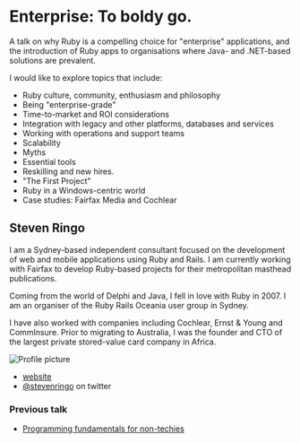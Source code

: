 # Enterprise: To boldy go.

A talk on why Ruby is a compelling choice for "enterprise" applications, and the introduction of Ruby apps to organisations where Java- and .NET-based solutions are prevalent.

I would like to explore topics that include:

- Ruby culture, community, enthusiasm and philosophy
- Being "enterprise-grade"
- Time-to-market and ROI considerations
- Integration with legacy and other platforms, databases and services
- Working with operations and support teams
- Scalability
- Myths
- Essential tools
- Reskilling and new hires.
- "The First Project"
- Ruby in a Windows-centric world
- Case studies: Fairfax Media and Cochlear

## Steven Ringo

I am a Sydney-based independent consultant focused on the development of web and mobile applications using Ruby and Rails. I am currently working with Fairfax to develop Ruby-based projects for their metropolitan masthead publications.

Coming from the world of Delphi and Java, I fell in love with Ruby in 2007. I am an organiser of the Ruby Rails Oceania user group in Sydney.

I have also worked with companies including Cochlear, Ernst & Young and CommInsure. Prior to migrating to Australia, I was the founder and CTO of the largest private stored-value card company in Africa.

![Profile picture](https://raw.github.com/stevenringo/rubyconfau-2013-cfp/master/enterprise-to-boldy-go/profile_picture.jpg)

- [website](http://dynamicclarity.com)
- [@stevenringo](https://twitter.com/stevenringo) on twitter

### Previous talk

- [Programming fundamentals for non-techies](https://speakerdeck.com/stevenringo/programming-fundamentals-for-non-techies)
